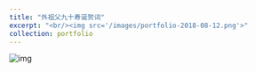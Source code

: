 ```yaml
---
title: "外祖父九十寿诞贺词"
excerpt: "<br/><img src='/images/portfolio-2018-08-12.png'>"
collection: portfolio
---
```


![img](https://sunqinxuan.github.io/images/portfolio-2018-08-12.png)
